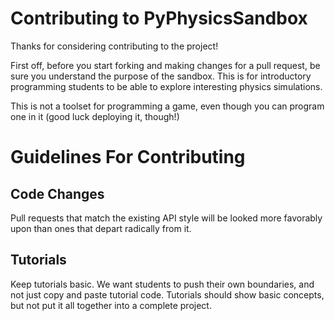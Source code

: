 # Contributing to PyPhysicsSandbox

Thanks for considering contributing to the project!

First off, before you start forking and making changes for a pull request, be sure you understand the purpose of the sandbox.  This is for introductory programming students to be able to explore interesting physics simulations.  

This is not a toolset for programming a game, even though you can program one in it (good luck deploying it, though!)

# Guidelines For Contributing

## Code Changes

Pull requests that match the existing API style will be looked more favorably upon than ones that depart radically from it.
  
## Tutorials

Keep tutorials basic.  We want students to push their own boundaries, and not just copy and paste tutorial code.  Tutorials should show basic concepts, but not put it all together into a complete project.



